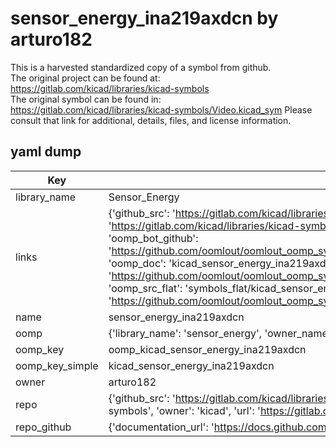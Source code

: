 # sensor_energy_ina219axdcn by arturo182  
This is a harvested standardized copy of a symbol from github.  
The original project can be found at:  
https://gitlab.com/kicad/libraries/kicad-symbols  
The original symbol can be found in:
https://gitlab.com/kicad/libraries/kicad-symbols/Video.kicad_sym
Please consult that link for additional, details, files, and license information.  
## yaml dump  
| Key | Value |  
| --- | --- |  
| library_name | Sensor_Energy |  
| links | {'github_src': 'https://gitlab.com/kicad/libraries/kicad-symbols/Video.kicad_sym', 'github_src_repo': 'https://gitlab.com/kicad/libraries/kicad-symbols', 'oomp_bot': 'kicad_sensor_energy_ina219axdcn/working', 'oomp_bot_github': 'https://github.com/oomlout/oomlout_oomp_symbol_bot/tree/main/kicad_sensor_energy_ina219axdcn/working', 'oomp_doc': 'kicad_sensor_energy_ina219axdcn/working', 'oomp_doc_github': 'https://github.com/oomlout/oomlout_oomp_symbol_doc/tree/main/kicad_sensor_energy_ina219axdcn/working', 'oomp_src_flat': 'symbols_flat/kicad_sensor_energy_ina219axdcn/working', 'oomp_src_flat_github': 'https://github.com/oomlout/oomlout_oomp_symbol_src/tree/main/kicad_sensor_energy_ina219axdcn/working'} |  
| name | sensor_energy_ina219axdcn |  
| oomp | {'library_name': 'sensor_energy', 'owner_name': 'kicad', 'symbol_name': 'sensor_energy_ina219axdcn'} |  
| oomp_key | oomp_kicad_sensor_energy_ina219axdcn |  
| oomp_key_simple | kicad_sensor_energy_ina219axdcn |  
| owner | arturo182 |  
| repo | {'github_src': 'https://gitlab.com/kicad/libraries/kicad-symbols/Video.kicad_sym', 'name': 'libraries/kicad-symbols', 'owner': 'kicad', 'url': 'https://gitlab.com/kicad/libraries/kicad-symbols'} |  
| repo_github | {'documentation_url': 'https://docs.github.com/rest/repos/repos#get-a-repository', 'message': 'Not Found'} |  


